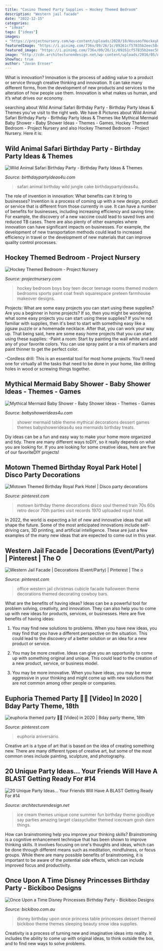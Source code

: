 ```yaml
---
title: "Casino Themed Party Supplies ~ Hockey Themed Bedroom"
description: "Western jail facade"
date: "2022-12-15"
categories:
- "ideas"
tags: ["ideas"]
images:
- "https://projectnursery.com/wp-content/uploads/2020/10/HouseofHockeyRoom23.jpg"
featuredImage: "https://i.pinimg.com/736x/09/26/1c/09261cf57835b2eec58c1daeed68ea4c.jpg"
featured_image: "https://i.pinimg.com/736x/09/26/1c/09261cf57835b2eec58c1daeed68ea4c.jpg"
image: "http://cdn.architecturendesign.net/wp-content/uploads/2016/05/AD-Unique-Party-Themes-15.jpg"
ShowToc: true
author: "Jovan Ernser"
---
```



What is innovation?
Innovation is the process of adding value to a product or service through creative thinking and innovation. It can take many different forms, from the development of new products and services to the alteration of how people use them. Innovation is what makes us human, and it’s what drives our economy.

	

		
searching about Wild Animal Safari Birthday Party - Birthday Party Ideas &amp; Themes you've visit to the right web. We have 8 Pictures about Wild Animal Safari Birthday Party - Birthday Party Ideas &amp; Themes like Mythical Mermaid Baby Shower - Baby Shower Ideas - Themes - Games, Hockey Themed Bedroom - Project Nursery and also Hockey Themed Bedroom - Project Nursery. Here it is:
		
    
## Wild Animal Safari Birthday Party - Birthday Party Ideas &amp; Themes

<img loading=lazy src="http://www.birthdaypartyideas4u.com/wp-content/uploads/2017/02/Wild-Animal-Safari-Birthday-Party-Cake-600x900.jpg" onerror="this.onerror=null;this.src='https://tse4.mm.bing.net/th?id=OIP.H5M1bjP7OwwnzKgM9AzQkQHaLH&amp;pid=15.1';" alt="Wild Animal Safari Birthday Party - Birthday Party Ideas &amp; Themes">

_Source: birthdaypartyideas4u.com_

>safari animal birthday wild jungle cake birthdaypartyideas4u. 

	

The role of invention in innovation: What benefits can it bring to businesses?
Invention is a process of coming up with a new design, product or service that is different from those currently in use. It can have a number of benefits for businesses, including increasing efficiency and saving time. For example, the discovery of a new vaccine could lead to saved lives and reduced TB cases. There are also plenty of other examples where innovation can have significant impacts on businesses. For example, the development of new transportation methods could lead to increased efficiency in travel or the development of new materials that can improve quality control processes.

    
## Hockey Themed Bedroom - Project Nursery

<img loading=lazy src="https://projectnursery.com/wp-content/uploads/2020/10/HouseofHockeyRoom23.jpg" onerror="this.onerror=null;this.src='https://tse3.mm.bing.net/th?id=OIP.cUmKqFyrhy0Bn9J5KXU-UQHaJ4&amp;pid=15.1';" alt="Hockey Themed Bedroom - Project Nursery">

_Source: projectnursery.com_

>hockey bedroom boys boy teen decor teenage rooms themed modern bedrooms sports paint coat fresh squarespace preteen farmhouse makeover designs. 

	

Projects: What are some easy projects you can start using these supplies?
Are you a beginner in home projects? If so, then you might be wondering what some easy projects you can start using these supplies? If you're not familiar with supplies, then it's best to start with something easy like a jigsaw puzzle or a homemade necklace. After that, you can work your way up. That being said, here are some easy home projects that you can start using these supplies: 
-Paint a room: Start by painting the wall white and add any of your favorite colors. You can use spray paint or a mix of markers and paint thinner to get the perfect color. 

-Cordless drill: This is an essential tool for most home projects. You'll need one for virtually all the tasks that need to be done in your home, like drilling holes in wood or screwing things together.

    
## Mythical Mermaid Baby Shower - Baby Shower Ideas - Themes - Games

<img loading=lazy src="http://www.babyshowerideas4u.com/wp-content/uploads/2016/06/Mythical-Mermaid-Baby-Shower-Dessert-Table-600x806.jpg" onerror="this.onerror=null;this.src='https://tse4.mm.bing.net/th?id=OIP.Oqt6tzPdjkgE6ykNb-f7bQHaJ8&amp;pid=15.1';" alt="Mythical Mermaid Baby Shower - Baby Shower Ideas - Themes - Games">

_Source: babyshowerideas4u.com_

>shower mermaid table theme mythical decorations dessert games themes babyshowerideas4u sea mermaids birthday treats. 

	

Diy ideas can be a fun and easy way to make your home more organized and tidy. There are many different ways toDIY, so it really depends on what you are looking for. If you are looking for some creative ideas, here are five of our favoriteDIY projects!

    
## Motown Themed Birthday Royal Park Hotel | Disco Party Decorations

<img loading=lazy src="https://i.pinimg.com/736x/d4/70/05/d470050e59c62f4caf56f71a27ac5834--motown-party-s-party.jpg" onerror="this.onerror=null;this.src='https://tse4.mm.bing.net/th?id=OIP.ZmQid8dMXKsk_4rzFCznywHaJ6&amp;pid=15.1';" alt="Motown Themed Birthday Royal Park Hotel | Disco party decorations">

_Source: pinterest.com_

>motown birthday theme decorations disco soul themed train 70s 60s retro decor 70th parties visit records 1970 uploaded royal hotel. 

	

In 2022, the world is expecting a lot of new and innovative ideas that will shape the future. Some of the most anticipated innovations include self-driving cars, 3D printing, and artificial intelligence. These are just a few examples of the many new ideas that are expected to come out in this year.

    
## Western Jail Facade | Decorations (Event/Party) | Pinterest | The O

<img loading=lazy src="https://s-media-cache-ak0.pinimg.com/736x/6a/8f/50/6a8f508673b99e1ac0b253f50fbcc2a6.jpg" onerror="this.onerror=null;this.src='https://tse3.mm.bing.net/th?id=OIP.CSQM5blyQCHecOGGILXFAgHaLK&amp;pid=15.1';" alt="Western Jail Facade | Decorations (Event/Party) | Pinterest | The o">

_Source: pinterest.com_

>office western jail christmas cubicle facade halloween theme decorations themed decorating cowboy bars. 

	

What are the benefits of having ideas?
Ideas can be a powerful tool for problem solving, creativity, and innovation. They can also help you to come up with new ideas for products, services, or businesses. Here are five benefits of having ideas:
1. You may find new solutions to problems. When you have new ideas, you may find that you have a different perspective on the situation. This could lead to the discovery of a better solution or an idea for a new product or service.

2. You may be more creative. Ideas can give you an opportunity to come up with something original and unique. This could lead to the creation of a new product, service, or business model.

3. You may be more innovative. When you have ideas, you may be more aggressive in your thinking and might come up with new solutions that are not common among other people or companies.

    
## Euphoria Themed Party 🤩🤩 [Video] In 2020 | Bday Party Theme, 18th

<img loading=lazy src="https://i.pinimg.com/736x/09/26/1c/09261cf57835b2eec58c1daeed68ea4c.jpg" onerror="this.onerror=null;this.src='https://tse1.mm.bing.net/th?id=OIP.IeIxjGmkgDOEIRVBHDPh9AHaNK&amp;pid=15.1';" alt="euphoria themed party 🤩🤩 [Video] in 2020 | Bday party theme, 18th">

_Source: pinterest.com_

>euphoria aniversário. 

	

Creative art is a type of art that is based on the idea of creating something new. There are many different types of creative art, but some of the most common ones include painting, sculpture, and photography.

    
## 20 Unique Party Ideas… Your Friends Will Have A BLAST Getting Ready For #14

<img loading=lazy src="http://cdn.architecturendesign.net/wp-content/uploads/2016/05/AD-Unique-Party-Themes-15.jpg" onerror="this.onerror=null;this.src='https://tse1.mm.bing.net/th?id=OIP.sP-FfZeFwz4jsphQmNi8DgHaLG&amp;pid=15.1';" alt="20 Unique Party Ideas… Your Friends Will Have A BLAST Getting Ready For #14">

_Source: architecturendesign.net_

>ice cream themes unique cone summer fun birthday theme goodbye say parties amazing target classyclutter themed icecream gosh darn things. 

	

How can brainstroming help you improve your thinking skills?
Brainstroming is a cognitive enhancement technique that has been shown to improve thinking skills. It involves focusing on one's thoughts and ideas, which can be done through different means such as meditation, mindfulness, or focus groups. While there are many possible benefits of brainstroming, it is important to be aware of the potential side effects, which can include improved focus and productivity.

    
## Once Upon A Time Disney Princesses Birthday Party - Bickiboo Designs

<img loading=lazy src="http://cdn.shopify.com/s/files/1/0161/3068/files/291942_291014664251366_1229171552_n_grande.jpg?823" onerror="this.onerror=null;this.src='https://tse2.mm.bing.net/th?id=OIP.ZkqzhzzJxC71sVh_HyvctwHaE8&amp;pid=15.1';" alt="Once Upon a Time Disney Princesses Birthday Party - Bickiboo Designs">

_Source: bickiboo.com.au_

>disney birthday upon once princess table princesses dessert themed bickiboo theme themes sleeping beauty snow idea supplies. 

	

Creativity is a process of turning new and imaginative ideas into reality. It includes the ability to come up with original ideas, to think outside the box, and to find new ways to solve problems.

